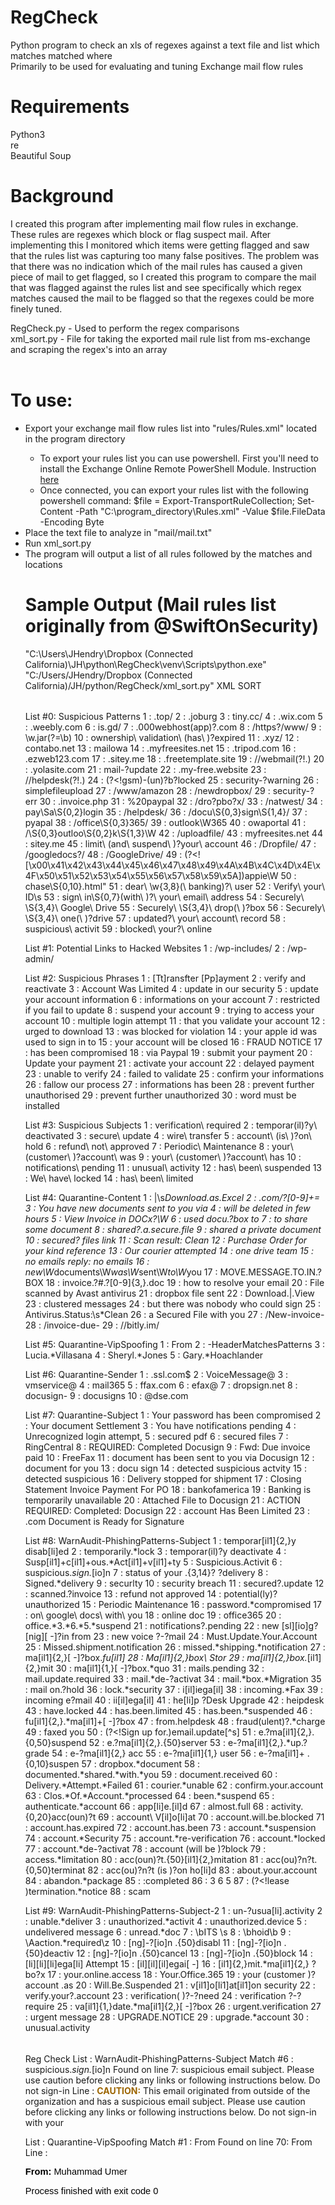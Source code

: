 # RegCheck
Python program to check an xls of regexes against a text file and list which matches matched where<br>
Primarily to be used for evaluating and tuning Exchange mail flow rules<br>

# Requirements
Python3<br>
re<br>
Beautiful Soup<br>

# Background
I created this program after implementing mail flow rules in exchange. These rules are regexes which block or flag suspect mail. After implementing this I monitored which items were getting flagged and saw that the rules list was capturing too many false positives. The problem was that there was no indication which of the mail rules has caused a given piece of mail to get flagged, so I created this program to compare the mail that was flagged against the rules list and see specifically which regex matches caused the mail to be flagged so that the regexes could be more finely tuned.

RegCheck.py - Used to perform the regex comparisons<br>
xml_sort.py - File for taking the exported mail rule list from ms-exchange and scraping the regex's into an array<br>
<br>
# To use:
<ul>
  <li>Export your exchange mail flow rules list into "rules/Rules.xml" located in the program directory</li>
    <ul>
      <li>To export your rules list you can use powershell. First you'll need to install the Exchange Online Remote PowerShell Module. Instruction <a href="https://docs.microsoft.com/en-us/powershell/exchange/exchange-online/connect-to-exchange-online-powershell/mfa-connect-to-exchange-online-powershell?view=exchange-ps">here</a></li>
      <li>Once connected, you can export your rules list with the following powershell command: $file = Export-TransportRuleCollection; Set-Content -Path "C:\program_directory\Rules.xml" -Value $file.FileData -Encoding Byte</li></ul>
  <li>Place the text file to analyze in "mail/mail.txt"</li>
  <li>Run xml_sort.py</li>
  <li>The program will output a list of all rules followed by the matches and locations</li>

# Sample Output (Mail rules list originally from @SwiftOnSecurity)
"C:\Users\JHendry\Dropbox (Connected California)\JH\python\RegCheck\venv\Scripts\python.exe" "C:/Users/JHendry/Dropbox (Connected California)/JH/python/RegCheck/xml_sort.py"
XML SORT

######


List #0: Suspicious Patterns
1  : \.top/
2  : \.joburg
3  : tiny\.cc/
4  : \.wix\.com
5  : \.weebly\.com
6  : is\.gd/
7  : \.000webhost(app)?\.com
8  : /https?/www/
9  : \w\.jar(?=\b)
10  : ownership\ validation\ (has\ )?expired
11  : \.xyz/
12  : contabo\.net
13  : mailowa
14  : \.myfreesites\.net
15  : \.tripod\.com
16  : \.ezweb123\.com
17  : \.sitey\.me
18  : \.freetemplate\.site
19  : //webmail(?!\.)
20  : \.yolasite\.com
21  : mail-?update
22  : \.my-free\.website
23  : //helpdesk(?!\.)
24  : (?<!gsm)-(un)?b?locked
25  : security-?warning
26  : simplefileupload
27  : /www/amazon
28  : /newdropbox/
29  : security-?err
30  : \.invoice\.php
31  : %20paypal
32  : /dro?pbo?x/
33  : /natwest/
34  : pay\Sa\S{0,2}login
35  : /helpdesk/
36  : /docu\S{0,3}sign\S{1,4}/
37  : pyapal
38  : /office\S{0,3}365/
39  : outlook\W365
40  : owaportal
41  : /\S{0,3}outloo\S{0,2}k\S{1,3}\W
42  : /uploadfile/
43  : myfreesites\.net
44  : sitey\.me
45  : limit\ (and\ suspend\ )?your\ account
46  : /Dropfile/
47  : /googledocs?/
48  : /GoogleDrive/
49  : (?<![\x00\x41\x42\x43\x44\x45\x46\x47\x48\x49\x4A\x4B\x4C\x4D\x4E\x4F\x50\x51\x52\x53\x54\x55\x56\x57\x58\x59\x5A])appie\W
50  : chase\S{0,10}\.html"
51  : dear\ \w{3,8}(\ banking)?\ user
52  : Verify\ your\ ID\s
53  : sign\ in\S{0,7}(with\ )?\ your\ email\ address
54  : Securely\ \S{3,4}\ Google\ Drive
55  : Securely\ \S{3,4}\ drop(\ )?box
56  : Securely\ \S{3,4}\ one(\ )?drive
57  : updated?\ your\ account\ record
58  : suspicious\ activit
59  :  blocked\ your?\ online

List #1: Potential Links to Hacked Websites
1  : \/wp-includes\/
2  : \/wp-admin\/

List #2: Suspicious Phrases
1  : [Tt]ransfter [Pp]ayment
2  : verify and reactivate
3  : Account Was Limited
4  : update in our security
5  : update your account information
6  : informations on your account
7  : restricted if you fail to update
8  : suspend your account
9  : trying to access your account
10  : multiple login attempt
11  : that you validate your account
12  : urged to download
13  : was blocked for violation
14  : your apple id was used to sign in to
15  : your account will be closed
16  : FRAUD NOTICE
17  : has been compromised
18  : via Paypal
19  : submit your payment
20  : Update your payment
21  : activate your account
22  : delayed payment
23  : unable to verify
24  : failed to validate
25  : confirm your informations
26  : fallow our process
27  : informations has been
28  : prevent further unauthorised
29  : prevent further unauthorized
30  :  word must be installed

List #3: Suspicious Subjects
1  : verification\ required
2  : temporar(il)?y\ deactivated
3  : secure\ update
4  : wire\ transfer
5  : account\ (is\ )?on\ hold
6  : refund\ not\ approved
7  : Periodic\ Maintenance
8  : your\ (customer\ )?account\ was
9  : your\ (customer\ )?account\ has
10  : notifications\ pending
11  : unusual\ activity
12  : has\ been\ suspended
13  : We\ have\ locked
14  : has\ been\ limited

List #4: Quarantine-Content
1  : \|\s*Download.as.Excel
2  : \.com/\?[0-9]+\=
3  : You have new documents sent to you via
4  : will be deleted in few hours
5  : View Invoice in DOCx?\W
6  : used docu.?box to
7  : to share some document 
8  : shared?.a.secure.file
9  : shared a private document
10  : secured? files link
11  : Scan result: Clean
12  : Purchase Order for your kind reference
13  : Our courier attempted
14  : one drive team
15  : no emails reply: no emails
16  : new\W*documents\W*was\W*sent\W*to\W*you 
17  : MOVE.MESSAGE.TO.IN.?BOX
18  : invoice.?#.?[0-9]{3,}\.doc
19  : how to resolve your email
20  : File scanned by Avast antivirus
21  : dropbox file sent
22  : Download.\|.View
23  : clustered messages
24  : but there was nobody who could sign
25  : Antivirus.Status:\s*Clean
26  : a Secured File with you
27  : /New-invoice-
28  : /invoice-due-
29  : //bitly\.im/

List #5: Quarantine-VipSpoofing
1  : From
2  :  -HeaderMatchesPatterns 
3  : Lucia.*Villasana
4  : Sheryl.*Jones
5  : Gary.*Hoachlander

List #6: Quarantine-Sender
1  : \.ssl\.com$
2  : VoiceMessage@
3  : vmservice@
4  : mail365
5  : ffax.com
6  : efax@
7  : dropsign\.net
8  : docusign\-
9  : docusigns
10  : @dse\.com

List #7: Quarantine-Subject
1  : Your password has been compromised
2  : Your document Settlement
3  : You have notifications pending
4  : Unrecognized login attempt,
5  : secured pdf
6  : secured files
7  : RingCentral
8  : REQUIRED: Completed Docusign
9  : Fwd: Due invoice paid
10  : FreeFax
11  : document has been sent to you via Docusign
12  : document for you
13  : docu sign
14  : detected suspicious actvity
15  : detected suspicious
16  : Delivery stopped for shipment
17  : Closing Statement Invoice Payment For PO
18  : bankofamerica
19  : Banking is temporarily unavailable
20  : Attached File to Docusign
21  : ACTION REQUIRED: Completed: Docusign
22  : account Has Been Limited
23  : .com Document is Ready for Signature

List #8: WarnAudit-PhishingPatterns-Subject
1  : temporar[il1]{2,}y disab[li]ed
2  : temporarily.*lock
3  : temporar(il)?y deactivate
4  : Susp[il1]+c[il1]+ous.*Act[il1]+v[il1]+ty
5  : Suspicious.Activit
6  : suspicious.*sign.*[io]n
7  : status of your .{3,14}? ?delivery
8  : Signed.*delivery
9  : securlty
10  : security breach
11  : secured?.update
12  : scanned.?invoice
13  : refund not approved
14  : potential(ly)? unauthorized
15  : Periodic Maintenance
16  : password.*compromised
17  : on\ google\ docs\ with\ you
18  : online doc
19  : office365
20  : office.*3.*6.*5.*suspend
21  : notifications?.pending
22  : new [sl][io]g?[nig][ -]?in from
23  : new voice ?-?mail
24  : Must.Update.Your.Account
25  : Missed.shipment.notification
26  : missed.*shipping.*notification
27  : ma[il1]{2,}[ -]?box.*fu[il1]
28  : Ma[il1]{2,}box\ Stor
29  : ma[il1]{2,}box.*[il1]{2,}mit
30  : ma[il1]{1,}[ -]?box.*quo
31  : mails.pending
32  : mail.update.required
33  : mail.*de-?activat
34  : mail.*box.*Migration
35  : mail on.?hold
36  : lock.*security
37  : i[il]iega[il]
38  : incoming.*Fax
39  : incoming e?mail
40  : ii[il]ega[il]
41  : he[li]p ?Desk Upgrade
42  : heipdesk
43  : have.locked
44  : has.been.limited
45  : has.been.*suspended
46  : fu[il1]{2,}.*ma[il1]+[ -]?box
47  : from.helpdesk
48  : fraud(ulent)?.*charge
49  : faxed you
50  : (?<!Sign up for.)email.update[^s]
51  : e.?ma[il1]{2,}.{0,50}suspend
52  : e.?ma[il1]{2,}.{50}server
53  : e-?ma[il1]{2,}.*up.?grade
54  : e-?ma[il1]{2,} acc
55  : e-?ma[il1]{1,} user
56  : e-?ma[il1]+ .{0,10}suspen
57  : dropbox.*document
58  : documented.*shared.*with.*you
59  : document.received
60  : Delivery.*Attempt.*Failed
61  : courier.*unable
62  : confirm.your.account
63  : Clos.*Of.*Account.*processed
64  : been.*suspend
65  : authenticate.*account
66  : app[li]e.[il]d
67  : almost.full
68  : activity.{0,20}acc(oun)?t
69  : account\ V[il]o[li]at
70  : account.will.be.blocked
71  : account.has.expired
72  : account.has.been
73  : account.*suspension
74  : account.*Security
75  : account.*re-verification
76  : account.*locked
77  : account.*de-?activat
78  : account (will be )?block
79  : access.*limitation
80  : acc(oun)?t.{50}[il1]{2,}mitation
81  : acc(ou)?n?t.{0,50}terminat
82  : acc(ou)?n?t (is )?on ho[li]d
83  : about.your.account
84  : abandon.*package
85  : :completed
86  : 3 6 5
87  : (?<!lease )termination.*notice
88  :  scam

List #9: WarnAudit-PhishingPatterns-Subject-2
1  : un-?usua[li].activity
2  : unable.*deliver
3  : unauthorized.*activit
4  : unauthorized.device
5  : undelivered message
6  : unread.*doc
7  : \bITS \s
8  : \bhoid\b
9  : \Aaction.*required\z
10  : [ng]-?[io]n .{50}disabl
11  : [ng]-?[io]n .{50}deactiv
12  : [ng]-?[io]n .{50}cancel
13  : [ng]-?[io]n .{50}block
14  : [li][li][li]ega[li] Attempt
15  : [il][il][il]egai[ -]
16  : [il1]{2,}mit.*ma[il1]{2,} ?bo?x
17  : your.online.access
18  : Your.Office.365
19  : your (customer )?account .as
20  : Will.Be.Suspended
21  : v[il1]o[li1]at[il1]on security
22  : verify.your?.account
23  : verification( )?-?need
24  : verification ?-?require
25  : va[il1]{1,}date.*ma[il1]{2,}[ -]?box
26  : urgent.verification
27  : urgent message
28  : UPGRADE.NOTICE
29  : upgrade.*account
30  : unusual.activity

######

Reg Check
List : WarnAudit-PhishingPatterns-Subject
Match #6 : suspicious.*sign.*[io]n
Found on line 7: suspicious email subject. Please use caution before clicking any links or following instructions below. Do not sign-in
Line :  <span style="color:#9C6500; font-weight:bold;">CAUTION:</span> This email originated from outside of the organization and has a suspicious email subject. Please use caution before clicking any links or following instructions below. Do not sign-in with your
 

List : Quarantine-VipSpoofing
Match #1 : From
Found on line 70: From
Line :  <div id="divRplyFwdMsg" dir="ltr"><font face="Calibri, sans-serif" style="font-size:11pt" color="#000000"><b>From:</b> Muhammad Umer<br>
 


Process finished with exit code 0
